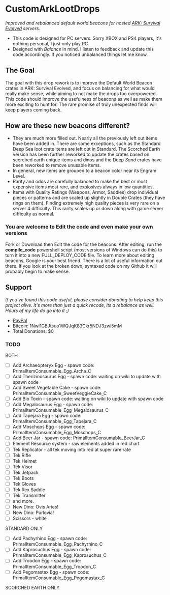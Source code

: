 #  CustomArkLootDrops

_Improved and rebalanced default world beacons for hosted [ARK: Survival Evolved](https://www.youtube.com/survivetheark) servers._  
* This code is designed for PC servers. Sorry XBOX and PS4 players, it's nothing personal, I just only play PC.
* Designed with _Balance_ in mind. I listen to feedback and update this code accordingly. If you noticed unbalanced things let me know.

## The Goal  
The goal with this drop rework is to improve the Default World Beacon crates in ARK: Survival Evolved, and focus on balancing for what would really make sense, while aiming to not make the drops too overpowered. This code should improve the usefulness of beacons as well as make them more exciting to hunt for. The rare promise of truly unexpected finds will keep players coming back.

## How are these new beacons different?  
* They are much more filled out. Nearly all the previously left out items have been added in. There are some exceptions, such as the Standard Deep Sea loot crate items are left out in Standard. The Scorched Earth version has been further reworked to update the crates based on scorched earth unique items and dinos and the Deep _Sand_ crates have been reworked to remove unusable items.
* In general, new items are grouped to a beacon color near its Engram Level.  
* Rarity and odds are carefully balanced to make the best or most expensive items most rare, and explosives always in low quantities.  
* Items with Quality Ratings (Weapons, Armor, Saddles) drop individual pieces or patterns and are scaled up slightly in Double Crates (they have rings on them). Finding extremely high quality pieces is very rare on a server 4 difficulty. This rarity scales up or down along with game server difficulty as normal.
  
### You are welcome to Edit the code and even make your own versions  
Fork or Download then Edit the code for the beacons. After editing, run the **compile_code** powershell script (most versions of Windows can do this) to turn it into a new FULL_DEPLOY_CODE file. To learn more about editing beacons, Google is your best friend. There is a lot of useful information out there. If you look at the broken down, syntaxed code on my Github it will probably begin to make sense.

## Support  
*If you've found this code useful, please consider donating to help keep this project alive. It's more than just a quick recode, its a rebalance as well. Hours of my life do go into it ;)*
* [PayPal](https://www.paypal.me/mattearly/)  
* Bitcoin: 1Nwi1GBJtsuo1WQJqK83Ckr5NDJ3zwi5mM  
* Total Donations: $0  
  
### TODO  
BOTH  
- [ ] Add Archaeopteryx Egg - spawn code: PrimalItemConsumable_Egg_Archa_C
- [ ] Add Therizinosaurus Egg - spawn code: waiting on wiki to update with spawn code
- [ ] Add Sweet Vegetable Cake - spawn code: PrimalItemConsumable_SweetVeggieCake_C
- [ ] Add Bio Toxin - spawn code: waiting on wiki to update with spawn code
- [ ] Add Megalosaurus Egg - spawn code: PrimalItemConsumable_Egg_Megalosaurus_C
- [ ] Add Tapejara Egg - spawn code: PrimalItemConsumable_Egg_Tapejara_C
- [ ] Add Moschops Egg - spawn code: PrimalItemConsumable_Egg_Moschops_C
- [ ] Add Beer Jar - spawn code: PrimalItemConsumable_BeerJar_C
- [ ] Element Resource system - raw elements added in red chart
- [ ] Tek Replicator - all tek moving into red at super rare rate
- [ ] Tek Rifle
- [ ] Tek Helmet
- [ ] Tek Visor
- [ ] Tek Jetpack
- [ ] Tek Boots
- [ ] Tek Gloves
- [ ] Tek Rex Saddle
- [ ] Tek Transmitter
- [ ] and more.
- [ ] New Dino: Ovis Aries!
- [ ] New Dino: Purlovia!
- [ ] Scissors - white
  
STANDARD ONLY  
- [ ] Add Pachyrhino Egg - spawn code: PrimalItemConsumable_Egg_Pachyrhino_C
- [ ] Add Kaprosuchus Egg - spawn code: PrimalItemConsumable_Egg_Kaprosuchus_C
- [ ] Add Troodon Egg - spawn code: PrimalItemConsumable_Egg_Troodon_C
- [ ] Add Pegomastax Egg - spawn code: PrimalItemConsumable_Egg_Pegomastax_C

SCORCHED EARTH ONLY  
